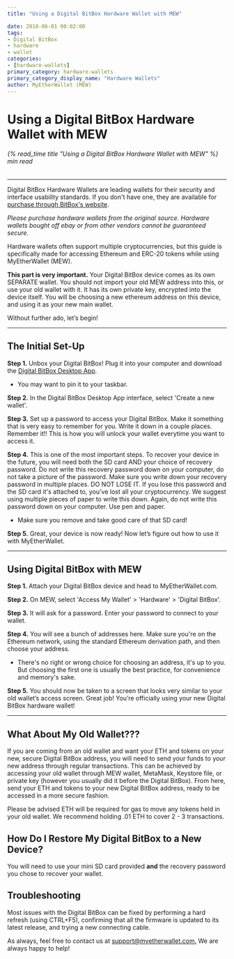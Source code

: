 ```yaml
---
title: "Using a Digital BitBox Hardware Wallet with MEW"

date: 2018-06-01 00:02:00
tags:
- Digital BitBox
- hardware
- wallet
categories:
- [hardware-wallets]
primary_category: hardware-wallets
primary_category_display_name: "Hardware Wallets"
author: MyEtherWallet (MEW)
---
```


# **Using a Digital BitBox Hardware Wallet with MEW**

###### {% read_time title "Using a Digital BitBox Hardware Wallet with MEW" %} min read

* * *

Digital BitBox Hardware Wallets are leading wallets for their security and interface usability standards. If you don't have one, they are available for [purchase through BitBox's website](https://shiftcrypto.ch/?ref=mew).

_Please purchase hardware wallets from the original source. Hardware wallets bought off ebay or from other vendors cannot be guaranteed secure._

Hardware wallets often support multiple cryptocurrencies, but this guide is specifically made for accessing Ethereum and ERC-20 tokens while using MyEtherWallet (MEW). 

**This part is very important.** Your Digital BitBox device comes as its own SEPARATE wallet. You should not import your old MEW address into this, or use your old wallet with it. It has its own private key, encrypted into the device itself. You will be choosing a new ethereum address on this device, and using it as your new main wallet.

Without further ado, let’s begin!

* * *

## **The Initial Set-Up**

**Step 1.** Unbox your Digital BitBox! Plug it into your computer and download the [Digital BitBox Desktop App](https://shiftcrypto.ch/start).

-   You may want to pin it to your taskbar.

**Step 2.** In the Digital BitBox Desktop App interface, select 'Create a new wallet'. 

**Step 3.** Set up a password to access your Digital BitBox. Make it something that is very easy to remember for you. Write it down in a couple places. Remember it!! This is how you will unlock your wallet everytime you want to access it.  

**Step 4.** This is one of the most important steps. To recover your device in the future, you will need both the SD card AND your choice of recovery password. Do not write this recovery password down on your computer, do not take a picture of the password. Make sure you write down your recovery password in multiple places. DO NOT LOSE IT. If you lose this password and the SD card it's attached to, you’ve lost all your cryptocurrency. We suggest using multiple pieces of paper to write this down. Again, do not write this password down on your computer. Use pen and paper.

-   Make sure you remove and take good care of that SD card! 

**Step 5.** Great, your device is now ready! Now let’s figure out how to use it with MyEtherWallet.

* * *

## **Using Digital BitBox with MEW**

**Step 1.** Attach your Digital BitBox device and head to MyEtherWallet.com.

**Step 2.** On MEW, select 'Access My Wallet' > 'Hardware' > 'Digital BitBox'.

**Step 3.** It will ask for a password. Enter your password to connect to your wallet.

**Step 4.** You will see a bunch of addresses here. Make sure you're on the Ethereum network, using the standard Ethereum derivation path, and then choose your address.

-   There's no right or wrong choice for choosing an address, it's up to you. But choosing the first one is usually the best practice, for convenience and memory's sake.

**Step 5.**  You should now be taken to a screen that looks very similar to your old wallet’s access screen. Great job! You’re officially using your new Digital BitBox hardware wallet! 

* * *

## **What About My Old Wallet???**

If you are coming from an old wallet and want your ETH and tokens on your new, secure Digital BitBox address, you will need to send your funds to your new address through regular transactions. This can be achieved by accessing your old wallet through MEW wallet, MetaMask, Keystore file, or private key (however you usually did it before the Digital BitBox). From here, send your ETH and tokens to your new Digital BitBox address, ready to be accessed in a more secure fashion.

Please be advised ETH will be required for gas to move any tokens held in your old wallet. We recommend holding .01 ETH to cover 2 - 3 transactions.

## **How Do I Restore My Digital BitBox to a New Device?**

You will need to use your mini SD card provided **and** the recovery password you chose to recover your wallet. 

## **Troubleshooting**

Most issues with the Digital BitBox can be fixed by performing a hard refresh (using CTRL+F5), confirming that all the firmware is updated to its latest release, and trying a new connecting cable. 

As always, feel free to contact us at [support@myetherwallet.com.](mailto:support@myetherwallet.com.) We are always happy to help!

[buyBitBox]: https://shiftcrypto.ch/?ref=mew

[mewkb]: https://kb.myetherwallet.com

[BitBoxdl]: https://shiftcrypto.ch/start
